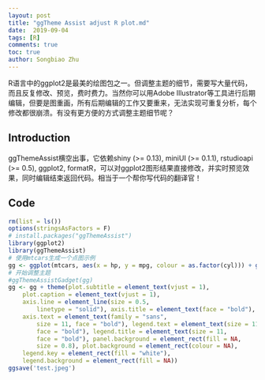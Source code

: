 ```yaml
---
layout: post
title: "ggTheme Assist adjust R plot.md"
date:  2019-09-04
tags: [R]
comments: true
toc: true
author: Songbiao Zhu
---
```


R语言中的ggplot2是最美的绘图包之一。但调整主题的细节，需要写大量代码，而且反复修改、预览，费时费力。当然你可以用Adobe Illustrator等工具进行后期编辑，但要是图重画，所有后期编辑的工作又要重来，无法实现可重复分析，每个修改都很崩溃。有没有更方便的方式调整主题细节呢？

<!-- more -->
## Introduction
ggThemeAssist横空出事，它依赖shiny  (>= 0.13), miniUI (>= 0.1.1), rstudioapi (>= 0.5), ggplot2,  formatR，可以对ggplot2图形结果直接修改，并实时预览效果，同时编辑结束返回代码。相当于一个帮你写代码的翻译官！

## Code
```R
rm(list = ls())
options(stringsAsFactors = F)
# install.packages("ggThemeAssist")
library(ggplot2)
library(ggThemeAssist)
# 使用mtcars生成一个点图示例
gg <- ggplot(mtcars, aes(x = hp, y = mpg, colour = as.factor(cyl))) + geom_point()
# 开始调整主题
#ggThemeAssistGadget(gg)
gg <- gg + theme(plot.subtitle = element_text(vjust = 1), 
    plot.caption = element_text(vjust = 1), 
    axis.line = element_line(size = 0.5, 
        linetype = "solid"), axis.title = element_text(face = "bold"), 
    axis.text = element_text(family = "sans", 
        size = 11, face = "bold"), legend.text = element_text(size = 11, 
        face = "bold"), legend.title = element_text(size = 11, 
        face = "bold"), panel.background = element_rect(fill = NA, 
        size = 0.8), plot.background = element_rect(colour = NA), 
    legend.key = element_rect(fill = "white"), 
    legend.background = element_rect(fill = NA))
ggsave('test.jpeg')

```

